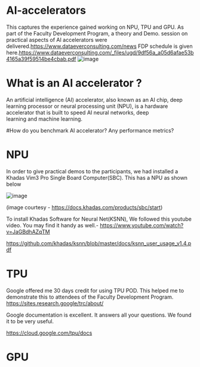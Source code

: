 # AI-accelerators
This captures the experience gained working on NPU, TPU and GPU. As part of the Faculty Development Program, a theory and Demo. session on practical aspects of AI accelerators were delivered.https://www.dataeverconsulting.com/news FDP schedule is given here.https://www.dataeverconsulting.com/_files/ugd/9df56a_a05d6afae53b4165a39f59514be4cbab.pdf
![image](https://github.com/user-attachments/assets/7b31aaf0-0e9d-4cad-b999-a7e46076b6f4)
# What is an AI accelerator ?
An artificial intelligence (AI) accelerator, also known as an AI chip, deep learning processor or neural processing unit (NPU), is a hardware accelerator that is built to speed AI neural networks, deep learning and machine learning. 

#How do you benchmark AI accelerator? Any performance metrics?

# NPU
In order to give practical demos to the participants, we had installed a Khadas Vim3 Pro Single Board Computer(SBC). This has a NPU as shown below

![image](https://github.com/user-attachments/assets/a152ef0d-4966-4543-849c-40104d3e67c7)

(image courtesy - https://docs.khadas.com/products/sbc/start)


To install Khadas Software for Neural Net(KSNN), We followed this youtube video. You may find it handy as well.- https://www.youtube.com/watch?v=JaGBdhAZqTM

https://github.com/khadas/ksnn/blob/master/docs/ksnn_user_usage_v1.4.pdf

# TPU
Google offered me 30 days credit for using TPU POD. This helped me to demonstrate this to attendees of the Faculty Development Program.
https://sites.research.google/trc/about/

Google documentation is excellent. It answers all your questions. We found it to be very useful. 

https://cloud.google.com/tpu/docs

# GPU
